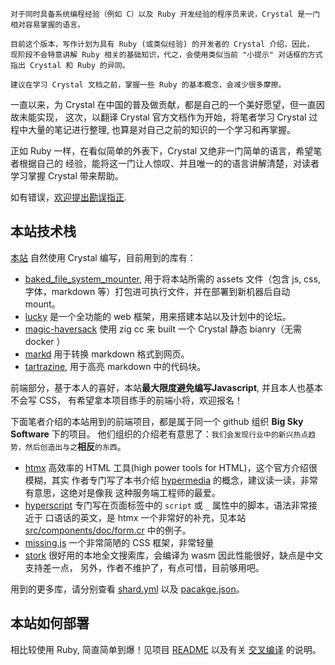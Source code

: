 ```
对于同时具备系统编程经验（例如 C）以及 Ruby 开发经验的程序员来说，Crystal 是一门
相对容易掌握的语言。
```

```
目前这个版本，写作计划为具有 Ruby (或类似经验) 的开发者的 Crystal 介绍，因此，
现阶段不会特意讲解 Ruby 相关的基础知识，代之，会使用类似当前 "小提示" 对话框的方式
指出 Crystal 和 Ruby 的异同。

建议在学习 Crystal 文档之前，掌握一些 Ruby 的基本概念，会减少很多摩擦。
```

一直以来，为 Crystal 在中国的普及做贡献，都是自己的一个美好愿望，但一直因故未能实现，
这次，以翻译 Crystal 官方文档作为开始，将笔者学习 Crystal 过程中大量的笔记进行整理,
也算是对自己之前的知识的一个学习和再掌握。

正如 Ruby 一样，在看似简单的外表下，Crystal 又绝非一门简单的语言，希望笔者根据自己的
经验，能将这一门让人惊叹、并且唯一的的语言讲解清楚，对读者学习掌握 Crystal 带来帮助。

如有错误，[欢迎提出勘误指正](https://github.com/crystal-china/website/issues).

## 本站技术栈

[本站](https://github.com/crystal-china/website) 自然使用 Crystal 编写，目前用到的库有：

- [baked_file_system_mounter](https://github.com/crystal-china/baked_file_system_mounter), 用于将本站所需的 assets 文件（包含 js, css, 字体，markdown 等）打包进可执行文件，并在部署到新机器后自动 mount。
- [lucky](https://github.com/luckyframework/lucky) 是一个全功能的 web 框架，用来搭建本站以及计划中的论坛。
- [magic-haversack](https://github.com/crystal-china/magic-haversack) 使用 zig cc 来 built 一个 Crystal 静态 bianry（无需 docker ）
- [markd](https://github.com/icyleaf/markd) 用于转换 markdown 格式到网页。
- [tartrazine](https://github.com/ralsina/tartrazine), 用于高亮 markdown 中的代码块。

前端部分，基于本人的喜好，本站**最大限度避免编写Javascript**, 并且本人也基本不会写 CSS，
有希望拿本项目练手的前端小将，欢迎报名！

下面笔者介绍的本站用到的前端项目，都是属于同一个 github 组织 **Big Sky Software** 下的项目。
他们组织的介绍老有意思了：`我们会发现行业中的新兴热点趋势，然后创造出与之`**相反**`的东西`。

- [htmx](https://htmx.org/) 高效率的 HTML 工具(high power tools for HTML)，这个官方介绍很模糊，其实
  作者专门写了本书介绍 [hypermedia](https://hypermedia.systems/) 的概念，建议读一读，非常有意思，这绝对是像我
  这种服务端工程师的最爱。
- [hyperscript](https://github.com/bigskysoftware/_hyperscript) 专门写在页面标签中的 `script` 或 `_` 属性中的脚本，语法非常接近于
  口语话的英文，是 htmx 一个非常好的补充，见本站 [src/components/doc/form.cr](https://github.com/crystal-china/website/blob/master/src/components/doc/form.cr) 中的例子。
- [missing.js](https://missing.style/) 一个非常简陋的 CSS 框架，非常轻量
- [stork](https://github.com/jameslittle230/stork) 很好用的本地全文搜索库，会编译为 wasm 因此性能很好，缺点是中文支持差一点，
  另外，作者不维护了，有点可惜，目前够用吧。

用到的更多库，请分别查看 [shard.yml](https://github.com/crystal-china/website/blob/master/shard.yml)  以及 [pacakge.json](https://github.com/crystal-china/website/blob/master/package.json)。

## 本站如何部署

相比较使用 Ruby, 简直简单到爆！见项目 [README](https://github.com/crystal-china/website/blob/master/README.md) 以及有关 [交叉编译](https://crystal-china.org/docs/cross_compile) 的说明。
